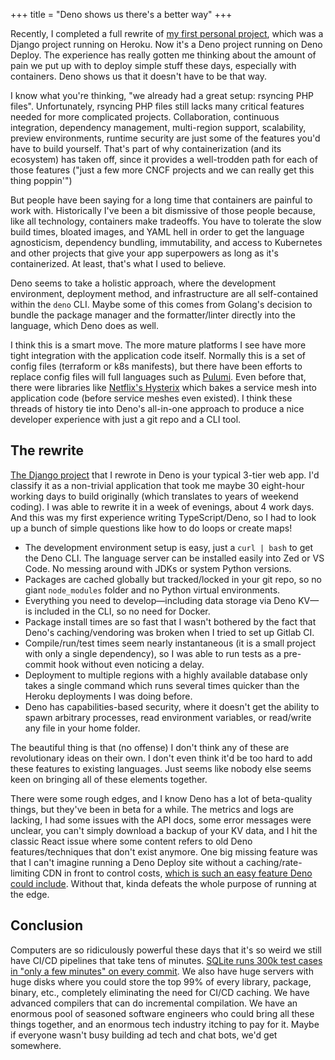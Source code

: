 +++
title = "Deno shows us there's a better way"
+++

Recently, I completed a full rewrite of [my first personal project](https://gitlab.com/mac-chaffee/ncsu-menu-notifier), which was a Django project running on Heroku. Now it's a Deno project running on Deno Deploy. The experience has really gotten me thinking about the amount of pain we put up with to deploy simple stuff these days, especially with containers. Deno shows us that it doesn't have to be that way.

I know what you're thinking, "we already had a great setup: rsyncing PHP files". Unfortunately, rsyncing PHP files still lacks many critical features needed for more complicated projects. Collaboration, continuous integration, dependency management, multi-region support, scalability, preview environments, runtime security are just some of the features you'd have to build yourself. That's part of why containerization (and its ecosystem) has taken off, since it provides a well-trodden path for each of those features ("just a few more CNCF projects and we can really get this thing poppin'")

But people have been saying for a long time that containers are painful to work with. Historically I've been a bit dismissive of those people because, like all technology, containers make tradeoffs. You have to tolerate the slow build times, bloated images, and YAML hell in order to get the language agnosticism, dependency bundling, immutability, and access to Kubernetes and other projects that give your app superpowers as long as it's containerized. At least, that's what I used to believe.

Deno seems to take a holistic approach, where the development environment, deployment method, and infrastructure are all self-contained within the `deno` CLI. Maybe some of this comes from Golang's decision to bundle the package manager and the formatter/linter directly into the language, which Deno does as well.

I think this is a smart move. The more mature platforms I see have more tight integration with the application code itself. Normally this is a set of config files (terraform or k8s manifests), but there have been efforts to replace config files will full languages such as [Pulumi](https://www.pulumi.com/). Even before that, there were libraries like [Netflix's Hysterix](https://github.com/Netflix/Hystrix) which bakes a service mesh into application code (before service meshes even existed). I think these threads of history tie into Deno's all-in-one approach to produce a nice developer experience with just a git repo and a CLI tool.

## The rewrite

[The Django project](https://gitlab.com/mac-chaffee/ncsu-menu-notifier) that I rewrote in Deno is your typical 3-tier web app. I'd classify it as a non-trivial application that took me maybe 30 eight-hour working days to build originally (which translates to years of weekend coding). I was able to rewrite it in a week of evenings, about 4 work days. And this was my first experience writing TypeScript/Deno, so I had to look up a bunch of simple questions like how to do loops or create maps!

* The development environment setup is easy, just a `curl | bash` to get the Deno CLI. The language server can be installed easily into Zed or VS Code. No messing around with JDKs or system Python versions.
* Packages are cached globally but tracked/locked in your git repo, so no giant `node_modules` folder and no Python virtual environments.
* Everything you need to develop—including data storage via Deno KV—is included in the CLI, so no need for Docker.
* Package install times are so fast that I wasn't bothered by the fact that Deno's caching/vendoring was broken when I tried to set up Gitlab CI.
* Compile/run/test times seem nearly instantaneous (it is a small project with only a single dependency), so I was able to run tests as a pre-commit hook without even noticing a delay.
* Deployment to multiple regions with a highly available database only takes a single command which runs several times quicker than the Heroku deployments I was doing before.
* Deno has capabilities-based security, where it doesn't get the ability to spawn arbitrary processes, read environment variables, or read/write any file in your home folder.

The beautiful thing is that (no offense) I don't think any of these are revolutionary ideas on their own. I don't even think it'd be too hard to add these features to existing languages. Just seems like nobody else seems keen on bringing all of these elements together.

There were some rough edges, and I know Deno has a lot of beta-quality things, but they've been in beta for a while. The metrics and logs are lacking, I had some issues with the API docs, some error messages were unclear, you can't simply download a backup of your KV data, and I hit the classic React issue where some content refers to old Deno features/techniques that don't exist anymore. One big missing feature was that I can't imagine running a Deno Deploy site without a caching/rate-limiting CDN in front to control costs, [which is such an easy feature Deno could include](https://github.com/denoland/deploy_feedback/issues/814). Without that, kinda defeats the whole purpose of running at the edge.

## Conclusion

Computers are so ridiculously powerful these days that it's so weird we still have CI/CD pipelines that take tens of minutes. [SQLite runs 300k test cases in "only a few minutes" on every commit](https://www.sqlite.org/testing.html). We also have huge servers with huge disks where you could store the top 99% of every library, package, binary, etc., completely eliminating the need for CI/CD caching. We have advanced compilers that can do incremental compilation. We have an enormous pool of seasoned software engineers who could bring all these things together, and an enormous tech industry itching to pay for it. Maybe if everyone wasn't busy building ad tech and chat bots, we'd get somewhere.
